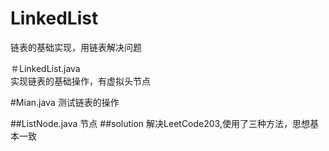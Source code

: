 # LinkedList
链表的基础实现，用链表解决问题

＃LinkedList.java  
实现链表的基础操作，有虚拟头节点

#Mian.java 
测试链表的操作

##ListNode.java
节点
##solution
解决LeetCode203,使用了三种方法，思想基本一致

